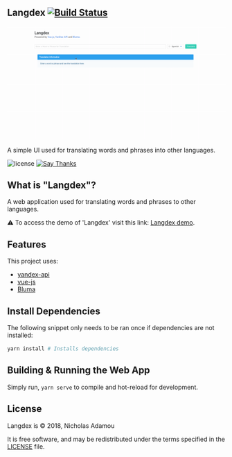 ## Langdex [![Build Status](https://travis-ci.org/nicholasadamou/Langdex.svg?branch=master)](https://travis-ci.org/nicholasadamou/Langdex)

![preview](previews/preview.gif)

A simple UI used for translating words and phrases into other languages.

![license](https://img.shields.io/apm/l/vim-mode.svg)
[![Say Thanks](https://img.shields.io/badge/say-thanks-ff69b4.svg)](https://saythanks.io/to/NicholasAdamou)

## What is "Langdex"?

A web application used for translating words and phrases to other languages.

⚠️ To access the demo of 'Langdex' visit this link: [Langdex demo](https://langdex.netlify.com/).

## Features

This project uses:

* [yandex-api](https://www.omdbapi.com/)
* [vue-js](https://vuejs.org/)
* [Bluma](https://bulma.io/)

## Install Dependencies

The following snippet only needs to be ran once if dependencies are not installed:

```bash
yarn install # Installs dependencies
```

## Building & Running the Web App

Simply run, `yarn serve` to compile and hot-reload for development.

## License

Langdex is © 2018, Nicholas Adamou

It is free software, and may be redistributed under the terms specified in the [LICENSE] file.

[LICENSE]: LICENSE
